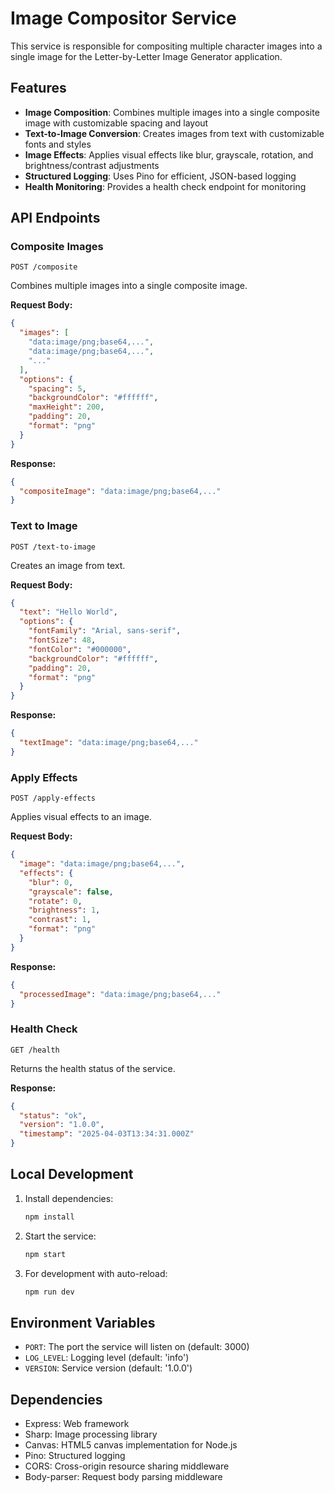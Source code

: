 # Image Compositor Service

This service is responsible for compositing multiple character images into a single image for the Letter-by-Letter Image Generator application.

## Features

- **Image Composition**: Combines multiple images into a single composite image with customizable spacing and layout
- **Text-to-Image Conversion**: Creates images from text with customizable fonts and styles
- **Image Effects**: Applies visual effects like blur, grayscale, rotation, and brightness/contrast adjustments
- **Structured Logging**: Uses Pino for efficient, JSON-based logging
- **Health Monitoring**: Provides a health check endpoint for monitoring

## API Endpoints

### Composite Images

```
POST /composite
```

Combines multiple images into a single composite image.

**Request Body:**
```json
{
  "images": [
    "data:image/png;base64,...",
    "data:image/png;base64,...",
    "..."
  ],
  "options": {
    "spacing": 5,
    "backgroundColor": "#ffffff",
    "maxHeight": 200,
    "padding": 20,
    "format": "png"
  }
}
```

**Response:**
```json
{
  "compositeImage": "data:image/png;base64,..."
}
```

### Text to Image

```
POST /text-to-image
```

Creates an image from text.

**Request Body:**
```json
{
  "text": "Hello World",
  "options": {
    "fontFamily": "Arial, sans-serif",
    "fontSize": 48,
    "fontColor": "#000000",
    "backgroundColor": "#ffffff",
    "padding": 20,
    "format": "png"
  }
}
```

**Response:**
```json
{
  "textImage": "data:image/png;base64,..."
}
```

### Apply Effects

```
POST /apply-effects
```

Applies visual effects to an image.

**Request Body:**
```json
{
  "image": "data:image/png;base64,...",
  "effects": {
    "blur": 0,
    "grayscale": false,
    "rotate": 0,
    "brightness": 1,
    "contrast": 1,
    "format": "png"
  }
}
```

**Response:**
```json
{
  "processedImage": "data:image/png;base64,..."
}
```

### Health Check

```
GET /health
```

Returns the health status of the service.

**Response:**
```json
{
  "status": "ok",
  "version": "1.0.0",
  "timestamp": "2025-04-03T13:34:31.000Z"
}
```

## Local Development

1. Install dependencies:
   ```bash
   npm install
   ```

2. Start the service:
   ```bash
   npm start
   ```

3. For development with auto-reload:
   ```bash
   npm run dev
   ```

## Environment Variables

- `PORT`: The port the service will listen on (default: 3000)
- `LOG_LEVEL`: Logging level (default: 'info')
- `VERSION`: Service version (default: '1.0.0')

## Dependencies

- Express: Web framework
- Sharp: Image processing library
- Canvas: HTML5 canvas implementation for Node.js
- Pino: Structured logging
- CORS: Cross-origin resource sharing middleware
- Body-parser: Request body parsing middleware
